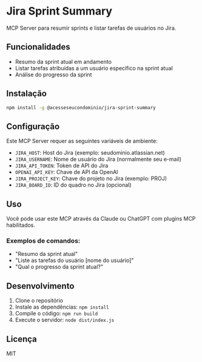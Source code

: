 # Jira Sprint Summary

MCP Server para resumir sprints e listar tarefas de usuários no Jira.

## Funcionalidades

- Resumo da sprint atual em andamento
- Listar tarefas atribuídas a um usuário específico na sprint atual
- Análise do progresso da sprint

## Instalação

```bash
npm install -g @acesseseucondominio/jira-sprint-summary
```

## Configuração

Este MCP Server requer as seguintes variáveis de ambiente:

- `JIRA_HOST`: Host do Jira (exemplo: seudominio.atlassian.net)
- `JIRA_USERNAME`: Nome de usuário do Jira (normalmente seu e-mail)
- `JIRA_API_TOKEN`: Token de API do Jira
- `OPENAI_API_KEY`: Chave de API da OpenAI
- `JIRA_PROJECT_KEY`: Chave do projeto no Jira (exemplo: PROJ)
- `JIRA_BOARD_ID`: ID do quadro no Jira (opcional)

## Uso

Você pode usar este MCP através da Claude ou ChatGPT com plugins MCP habilitados.

### Exemplos de comandos:

- "Resumo da sprint atual"
- "Liste as tarefas do usuário [nome do usuário]"
- "Qual o progresso da sprint atual?"

## Desenvolvimento

1. Clone o repositório
2. Instale as dependências: `npm install`
3. Compile o código: `npm run build`
4. Execute o servidor: `node dist/index.js`

## Licença

MIT 